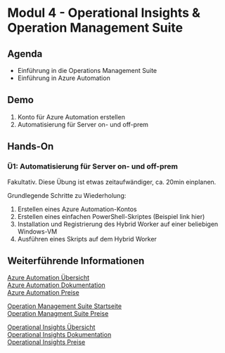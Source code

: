 # Modul 4 - Operational Insights & Operation Management Suite
## Agenda
* Einführung in die Operations Management Suite
* Einführung in Azure Automation

## Demo

1. Konto für Azure Automation erstellen
2. Automatisierung für Server on- und off-prem

## Hands-On

### Ü1: Automatisierung für Server on- und off-prem
Fakultativ. Diese Übung ist etwas zeitaufwändiger, ca. 20min einplanen.

Grundlegende Schritte zu Wiederholung:  
1. Erstellen eines Azure Automation-Kontos  
2. Erstellen eines einfachen PowerShell-Skriptes (Beispiel link hier)  
3. Installation und Registrierung des Hybrid Worker auf einer beliebigen Windows-VM  
4. Ausführen eines Skripts auf dem Hybrid Worker

## Weiterführende Informationen

[Azure Automation Übersicht](https://azure.microsoft.com/de-de/services/automation/)  
[Azure Automation Dokumentation](https://azure.microsoft.com/de-de/documentation/services/automation/)  
[Azure Automation Preise](https://azure.microsoft.com/de-de/pricing/details/automation/)

[Operation Management Suite Startseite](http://www.microsoft.com/oms/)  
[Operation Managment Suite Preise](https://www.microsoft.com/de-de/server-cloud/operations-management-suite/pricing.aspx)

[Operational Insights Übersicht](https://azure.microsoft.com/de-de/services/operational-insights/)  
[Operational Insights Dokumentation](https://azure.microsoft.com/de-de/documentation/services/operational-insights/)  
[Operational Insights Preise](https://azure.microsoft.com/de-de/pricing/details/operational-insights/)